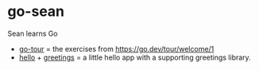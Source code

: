 # go-sean
Sean learns Go

* [go-tour](go-tour) = the exercises from <https://go.dev/tour/welcome/1>
* [hello](hello) + [greetings](greetings) = a little hello app with a supporting greetings library. 
